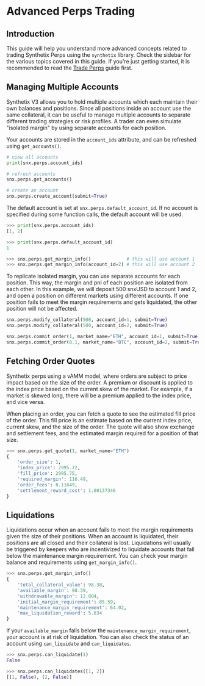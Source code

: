 # Advanced Perps Trading

## Introduction

This guide will help you understand more advanced concepts related to trading Synthetix Perps using the `synthetix` library. Check the sidebar for the various topics covered in this guide. If you're just getting started, it is recommended to read the [Trade Perps](trade_perps.md) guide first.

## Managing Multiple Accounts

Synthetix V3 allows you to hold multiple accounts which each maintain their own balances and positions. Since all positions inside an account use the same collateral, it can be useful to manage multiple accounts to separate different trading strategies or risk profiles. A trader can even simulate "isolated margin" by using separate accounts for each position.

Your accounts are stored in the `account_ids` attribute, and can be refreshed using `get_accounts()`.
```python
# view all accounts
print(snx.perps.account_ids)

# refresh accounts
snx.perps.get_accounts()

# create an account
snx.perps.create_account(submit=True)
```

The default account is set at `snx.perps.default_account_id`. If no account is specified during some function calls, the default account will be used.
```python
>>> print(snx.perps.account_ids)
[1, 2]

>>> print(snx.perps.default_account_id)
1

>>> snx.perps.get_margin_info()             # this will use account 1
>>> snx.perps.get_margin_info(account_id=2) # this will use account 2
```

To replicate isolated margin, you can use separate accounts for each position. This way, the margin and pnl of each position are isolated from each other. In this example, we will deposit 500 snxUSD to account 1 and 2, and open a position on different markets using different accounts. If one position fails to meet the margin requirements and gets liquidated, the other position will not be affected.
```python
snx.perps.modify_collateral(500, account_id=1, submit=True)
snx.perps.modify_collateral(500, account_id=2, submit=True)

snx.perps.commit_order(1, market_name="ETH", account_id=1, submit=True)
snx.perps.commit_order(0.1, market_name="BTC", account_id=2, submit=True)
```

## Fetching Order Quotes

Synthetix perps using a vAMM model, where orders are subject to price impact based on the size of the order. A premium or discount is applied to the index price based on the current skew of the market. For example, if a market is skewed long, there will be a premium applied to the index price, and vice versa.

When placing an order, you can fetch a quote to see the estimated fill price of the order. This fill price is an estimate based on the current index price, current skew, and the size of the order. The quote will also show exchange and settlement fees, and the estimated margin required for a position of that size.
```python
>>> snx.perps.get_quote(1, market_name="ETH")
{
    'order_size': 1,
    'index_price': 2995.72,
    'fill_price': 2995.75,
    'required_margin': 116.49,
    'order_fees': 0.11649,
    'settlement_reward_cost': 1.00137346
}
```

## Liquidations

Liquidations occur when an account fails to meet the margin requirements given the size of their positions. When an account is liquidated, their positions are all closed and their collateral is lost. Liquidations will usually be triggered by keepers who are incentivized to liquidate accounts that fall below the maintenance margin requirement. You can check your margin balance and requirements using `get_margin_info()`.
```python
>>> snx.perps.get_margin_info()
{
    'total_collateral_value': 98.38,
    'available_margin': 98.39,
    'withdrawable_margin': 12.804,
    'initial_margin_requirement': 85.59,
    'maintenance_margin_requirement': 64.02,
    'max_liquidation_reward': 5.634
}
```

If your `available_margin` falls below the `maintenance_margin_requirement`, your account is at risk of liquidation. You can also check the status of an account using `can_liquidate` and `can_liquidates`.
```python
>>> snx.perps.can_liquidate(1)
False

>>> snx.perps.can_liquidates([1, 2])
[(1, False), (2, False)]
```
